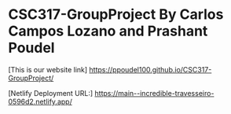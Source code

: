 # CSC317-GroupProject By Carlos Campos Lozano and Prashant Poudel
[This is our website link] https://ppoudel100.github.io/CSC317-GroupProject/

[Netlify Deployment URL:]  https://main--incredible-travesseiro-0596d2.netlify.app/
